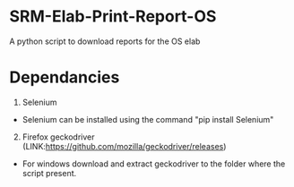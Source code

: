 # SRM-Elab-Print-Report-OS
A python script to download reports for the OS elab 

# Dependancies

1. Selenium
* Selenium can be installed using the command "pip install Selenium"
2. Firefox geckodriver (LINK:https://github.com/mozilla/geckodriver/releases)
+ For windows download and extract geckodriver to the folder where the script present.
